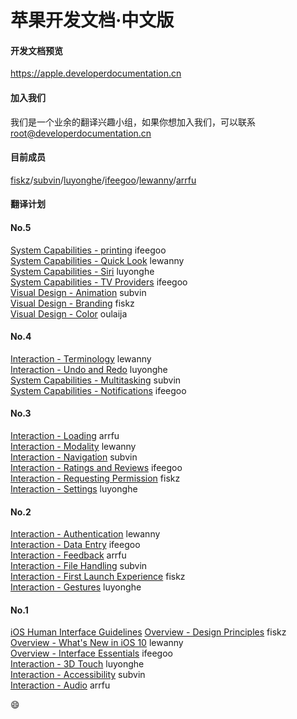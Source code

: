 # 苹果开发文档·中文版

#### 开发文档预览

https://apple.developerdocumentation.cn

#### 加入我们
我们是一个业余的翻译兴趣小组，如果你想加入我们，可以联系 root@developerdocumentation.cn

#### 目前成员

[fiskz](https://github.com/fiskz)/[subvin](https://github.com/subvin)/[luyonghe](https://github.com/luyonghe)/[ifeegoo](https://github.com/ifeegoo)/[lewanny](https://github.com/lewanny)/[arrfu](https://github.com/arrfu)

#### 翻译计划

#### No.5

[System Capabilities - printing](https://developer.apple.com/ios/human-interface-guidelines/features/printing/) ifeegoo  
[System Capabilities - Quick Look](https://developer.apple.com/ios/human-interface-guidelines/features/quick-look/) lewanny  
[System Capabilities - Siri](https://developer.apple.com/ios/human-interface-guidelines/features/siri/) luyonghe  
[System Capabilities - TV Providers](https://developer.apple.com/ios/human-interface-guidelines/features/tvproviders/) ifeegoo  
[Visual Design - Animation](https://developer.apple.com/ios/human-interface-guidelines/visual-design/animation/)  subvin  
[Visual Design - Branding](https://developer.apple.com/ios/human-interface-guidelines/visual-design/branding/)  fiskz  
[Visual Design - Color](https://developer.apple.com/ios/human-interface-guidelines/visual-design/color/)  oulaija  




#### No.4

[Interaction - Terminology](https://developer.apple.com/ios/human-interface-guidelines/interaction/terminology/) lewanny  
[Interaction - Undo and Redo](https://developer.apple.com/ios/human-interface-guidelines/interaction/undo-and-redo/) luyonghe  
[System Capabilities - Multitasking](https://developer.apple.com/ios/human-interface-guidelines/features/multitasking/)  subvin  
[System Capabilities - Notifications](https://developer.apple.com/ios/human-interface-guidelines/features/notifications/) ifeegoo  


#### No.3

[Interaction - Loading](https://developer.apple.com/ios/human-interface-guidelines/interaction/loading/) arrfu  
[Interaction - Modality](https://developer.apple.com/ios/human-interface-guidelines/interaction/modality/) lewanny   
[Interaction - Navigation](https://developer.apple.com/ios/human-interface-guidelines/interaction/navigation/)  subvin  
[Interaction - Ratings and Reviews](https://developer.apple.com/ios/human-interface-guidelines/interaction/ratings-and-reviews/) ifeegoo  
[Interaction - Requesting Permission](https://developer.apple.com/ios/human-interface-guidelines/interaction/requesting-permission/) fiskz  
[Interaction - Settings](https://developer.apple.com/ios/human-interface-guidelines/interaction/settings/) luyonghe



#### No.2

[Interaction - Authentication](https://developer.apple.com/ios/human-interface-guidelines/interaction/authentication/) lewanny  
[Interaction - Data Entry](https://developer.apple.com/ios/human-interface-guidelines/interaction/data-entry/) ifeegoo  
[Interaction - Feedback](https://developer.apple.com/ios/human-interface-guidelines/interaction/feedback/) arrfu  
[Interaction - File Handling](https://developer.apple.com/ios/human-interface-guidelines/interaction/file-handling/) subvin  
[Interaction - First Launch Experience](https://developer.apple.com/ios/human-interface-guidelines/interaction/first-launch-experience/) fiskz  
[Interaction - Gestures](https://developer.apple.com/ios/human-interface-guidelines/interaction/gestures/) luyonghe


#### No.1

[iOS Human Interface Guidelines](https://developer.apple.com/ios/human-interface-guidelines/overview/design-principles/) 
[Overview - Design Principles](https://developer.apple.com/ios/human-interface-guidelines/overview/design-principles/) fiskz  
[Overview - What's New in iOS 10](https://developer.apple.com/ios/human-interface-guidelines/overview/whats-new/) lewanny  
[Overview - Interface Essentials](https://developer.apple.com/ios/human-interface-guidelines/overview/interface-essentials/) ifeegoo  
[Interaction - 3D Touch](https://developer.apple.com/ios/human-interface-guidelines/interaction/3d-touch/) luyonghe  
[Interaction - Accessibility](https://developer.apple.com/ios/human-interface-guidelines/interaction/accessibility/) subvin  
[Interaction - Audio](https://developer.apple.com/ios/human-interface-guidelines/interaction/audio/) arrfu

:smile:
